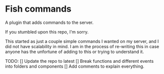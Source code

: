 # Fish commands

A plugin that adds commands to the server.

If you stumbled upon this repo, I'm sorry.

This started as just a couple simple commands I wanted on my server, and I did not have scalability in mind. I am in the process of re-writing this in case anyone has the unfortune of adding to this or trying to understand it.

TODO:
[] Update the repo to latest
[] Break functions and different events into folders and components
[] Add comments to explain everything.
